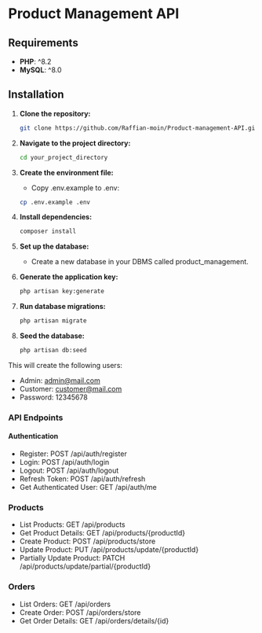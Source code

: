 # Product Management API

## Requirements
- **PHP**: ^8.2
- **MySQL**: ^8.0

## Installation

1. **Clone the repository:**
   ```bash
   git clone https://github.com/Raffian-moin/Product-management-API.git

2. **Navigate to the project directory:**
    ```bash
    cd your_project_directory

3. **Create the environment file:**
    - Copy .env.example to .env:
    ```bash
    cp .env.example .env

4. **Install dependencies:**
    ```bash
    composer install

5. **Set up the database:**
    - Create a new database in your DBMS called product_management.

6. **Generate the application key:**
    ```bash
    php artisan key:generate

7. **Run database migrations:**
    ```bash
    php artisan migrate

8. **Seed the database:**
    ```bash
    php artisan db:seed

This will create the following users:
- Admin: admin@mail.com
- Customer: customer@mail.com
- Password: 12345678

### API Endpoints
#### Authentication

- Register: POST /api/auth/register
- Login: POST /api/auth/login
- Logout: POST /api/auth/logout
- Refresh Token: POST /api/auth/refresh
- Get Authenticated User: GET /api/auth/me

### Products
- List Products: GET /api/products
- Get Product Details: GET /api/products/{productId}
- Create Product: POST /api/products/store
- Update Product: PUT /api/products/update/{productId}
- Partially Update Product: PATCH /api/products/update/partial/{productId}

### Orders
- List Orders: GET /api/orders
- Create Order: POST /api/orders/store
- Get Order Details: GET /api/orders/details/{id}
